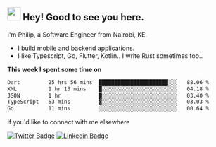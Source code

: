 <h2><img src="https://slackmojis.com/emojis/3643-cool-doge/download" width="30"/> Hey! Good to see you here.</h2>

<p>I'm Philip, a Software Engineer from Nairobi, KE. 

- I build mobile and backend applications.
- I like Typescript, Go, Flutter, Kotlin.. I write Rust sometimes too..</p>

**This week I spent some time on**
<!--START_SECTION:waka-->

```txt
Dart         25 hrs 56 mins  ██████████████████████░░░   88.06 %
XML          1 hr 13 mins    █░░░░░░░░░░░░░░░░░░░░░░░░   04.18 %
JSON         1 hr            █░░░░░░░░░░░░░░░░░░░░░░░░   03.40 %
TypeScript   53 mins         ▓░░░░░░░░░░░░░░░░░░░░░░░░   03.03 %
Go           11 mins         ░░░░░░░░░░░░░░░░░░░░░░░░░   00.64 %
```

<!--END_SECTION:waka-->

If you'd like to connect with me elsewhere

[![Twitter Badge](https://img.shields.io/badge/-Twitter-1ca0f1?style=flat-square&labelColor=1ca0f1&logo=twitter&logoColor=white&link=https://twitter.com/_diogorodrigues)](https://twitter.com/kimathiphil)  [![Linkedin Badge](https://img.shields.io/badge/-LinkedIn-blue?style=flat-square&logo=Linkedin&logoColor=white&link=https://www.linkedin.com/in/philip-kimathi-2604a9114/)](https://www.linkedin.com/in/philip-kimathi-2604a9114/)
